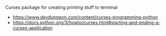 Curses package for creating printing stuff to terminal <br/>
- https://www.devdungeon.com/content/curses-programming-python <br/>
- https://docs.python.org/3/howto/curses.html#starting-and-ending-a-curses-application
